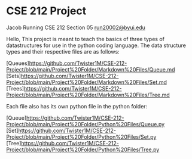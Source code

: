 # CSE 212 Project
Jacob Running
CSE 212 Section 05
run20002@byui.edu



Hello,
This project is meant to teach the basics of three types of datastructures for use in the python coding language.
The data structure types and their respective files are as follows:

[Queues]<https://github.com/Twister1M/CSE-212-Project/blob/main/Project%20Folder/Markdown%20Files/Queue.md>
[Sets]<https://github.com/Twister1M/CSE-212-Project/blob/main/Project%20Folder/Markdown%20Files/Set.md>
[Trees]<https://github.com/Twister1M/CSE-212-Project/blob/main/Project%20Folder/Markdown%20Files/Tree.md>

Each file also has its own python file in the python folder:

[Queue]<https://github.com/Twister1M/CSE-212-Project/blob/main/Project%20Folder/Python%20Files/Queue.py>
[Set]<https://github.com/Twister1M/CSE-212-Project/blob/main/Project%20Folder/Python%20Files/Set.py>
[Tree]<https://github.com/Twister1M/CSE-212-Project/blob/main/Project%20Folder/Python%20Files/Tree.py>

